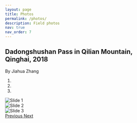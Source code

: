 ```yaml
---
layout: page
title: Photos
permalink: /photos/
description: Field photos
nav: true
nav_order: 7
---
```

## Dadongshushan Pass in Qilian Mountain, Qinghai, 2018
By Jiahua Zhang
<div markdown="0" id="carousel" class="carousel slide" data-ride="carousel" data-interval="8000" data-pause="hover" >
<!-- Menu -->
<ol class="carousel-indicators">
<li data-target="#carousel" data-slide-to="0" class="active"></li>
<li data-target="#carousel" data-slide-to="1"></li>
<li data-target="#carousel" data-slide-to="2"></li>
</ol>

<!-- Items -->
<div class="carousel-inner" markdown="0">

<div class="item active">
<img src="{{ site.url }}{{ site.baseurl }}/images/field/Jiahua1.jpg" alt="Slide 1" />
</div>
<div class="item">
<img src="{{ site.url }}{{ site.baseurl }}/images/field/Jiahua2.jpg" alt="Slide 2" />
</div>
<div class="item">
<img src="{{ site.url }}{{ site.baseurl }}/images/field/Jiahua3.jpg" alt="Slide 3" />
</div>
</div>
<a class="left carousel-control" href="#carousel" role="button" data-slide="prev">
<span class="glyphicon glyphicon-chevron-left" aria-hidden="true"></span>
<span class="sr-only">Previous</span>
</a>
<a class="right carousel-control" href="#carousel" role="button" data-slide="next">
<span class="glyphicon glyphicon-chevron-right" aria-hidden="true"></span>
<span class="sr-only">Next</span>
</a>
</div>

